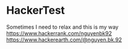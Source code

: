 # HackerTest<br>
Sometimes I need to relax and this is my way<br>
https://www.hackerrank.com/nguyenbk92 <br>
https://www.hackerearth.com/@nguyen.bk.92
